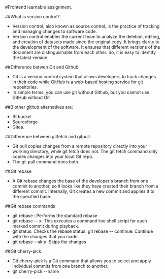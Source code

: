 #Frontend learnable assignment.

##What is version control?
- Version control, also known as source control, is the practice of tracking and managing changes to software code.
- Version control enables the current team to analyze the deletion, editing, and creation of datasets made since the original copy. It brings clarity to the development of the software. It ensures that different versions of the document are distinguishable from each other. So, it is easy to identify the latest version.


##Difference betwen Git and Github.
- Git is a version control system that allows developers to track changes in their code while GitHub is a web-based hosting service for git repositories.
- In simple terms, you can use git without Github, but you cannot use GitHub without Git

##3 other github alternatives are:
- Bitbucket
- Sourceforge
- Gitea.

##Difference between gitfetch and gitpull.
- Git pull copies changes from a remote repository directly into your working directory, while git fetch does not. The git fetch command only copies changes into your local Git repo. 
- The git pull command does both.

##Git rebase
- A Git rebase changes the base of the developer's branch from one commit to another, so it looks like they have created their branch from a different commit. Internally, Git creates a new commit and applies it to the specified base.

 ##Git rebase commands
- git rebase <base>:	Performs the standard rebase
- git rebase -- x:	This executes a command line shell script for each marked commit during playback.
- git status: Checks the rebase status.
git rebase -- continue:	Continue with the changes that you made.
- git rebase --skip	:Skips the changes


##Git cherry-pick
- Git cherry-pick is a Git command that allows you to select and apply individual commits from one branch to another. 
- git cherry-pick --name